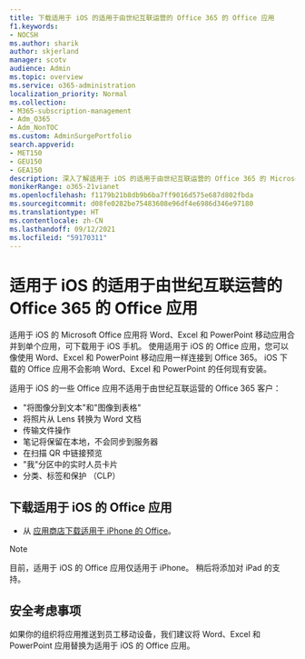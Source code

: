 ```yaml
---
title: 下载适用于 iOS 的适用于由世纪互联运营的 Office 365 的 Office 应用
f1.keywords:
- NOCSH
ms.author: sharik
author: skjerland
manager: scotv
audience: Admin
ms.topic: overview
ms.service: o365-administration
localization_priority: Normal
ms.collection:
- M365-subscription-management
- Adm_O365
- Adm_NonTOC
ms.custom: AdminSurgePortfolio
search.appverid:
- MET150
- GEU150
- GEA150
description: 深入了解适用于 iOS 的适用于由世纪互联运营的 Office 365 的 Microsoft Office 应用以及如何为中国客户下载该应用。
monikerRange: o365-21vianet
ms.openlocfilehash: f1179b21b8db9b6ba7ff9016d575e687d802fbda
ms.sourcegitcommit: d08fe0282be75483608e96df4e6986d346e97180
ms.translationtype: HT
ms.contentlocale: zh-CN
ms.lasthandoff: 09/12/2021
ms.locfileid: "59170311"
---
```

# <a name="office-app-for-ios-for-office-365-operated-by-21vianet"></a>适用于 iOS 的适用于由世纪互联运营的 Office 365 的 Office 应用

适用于 iOS 的 Microsoft Office 应用将 Word、Excel 和 PowerPoint 移动应用合并到单个应用，可下载用于 iOS 手机。 使用适用于 iOS 的 Office 应用，您可以像使用 Word、Excel 和 PowerPoint 移动应用一样连接到 Office 365。 iOS 下载的 Office 应用不会影响 Word、Excel 和 PowerPoint 的任何现有安装。

适用于 iOS 的一些 Office 应用不适用于由世纪互联运营的 Office 365 客户：

- "将图像分到文本"和"图像到表格" 
- 将照片从 Lens 转换为 Word 文档 
- 传输文件操作 
- 笔记将保留在本地，不会同步到服务器
- 在扫描 QR 中链接预览
- "我"分区中的实时人员卡片
- 分类、标签和保护 （CLP）


## <a name="download-the-office-app-for-ios"></a>下载适用于 iOS 的 Office 应用

- 从 [应用商店下载适用于 iPhone 的 Office](https://products.office.com/mobile/office?rtc=2)。 

> [!NOTE]
> 目前，适用于 iOS 的 Office 应用仅适用于 iPhone。 稍后将添加对 iPad 的支持。 

## <a name="security-considerations"></a>安全考虑事项

如果你的组织将应用推送到员工移动设备，我们建议将 Word、Excel 和 PowerPoint 应用替换为适用于 iOS 的 Office 应用。  



